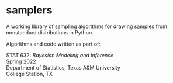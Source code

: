 # samplers

A working library of sampling algorithms for drawing samples from nonstandard distributions in Python.


Algorithms and code written as part of:

STAT 632: *Bayesian Modeling and Inference*<br>
Spring 2022<br>
Department of Statistics, Texas A&M University<br>
College Station, TX

